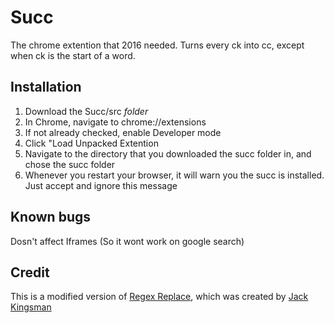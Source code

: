 # Succ
The chrome extention that 2016 needed.
Turns every ck into cc, except when ck is the start of a word.

## Installation

1. Download the Succ/src _folder_
2. In Chrome, navigate to chrome://extensions
3. If not already checked, enable Developer mode
4. Click "Load Unpacked Extention
5. Navigate to the directory that you downloaded the succ folder in, and chose the succ folder
6. Whenever you restart your browser, it will warn you the succ is installed. Just accept and ignore this message

## Known bugs

Dosn't affect Iframes (So it wont work on google search)

## Credit

This is a modified version of [Regex Replace](https://chrome.google.com/webstore/detail/regex-replace/eggkcpojddgjkakokkdhocbjebhgkonb), which was created by [Jack Kingsman](http://jacksbrain.com/)
